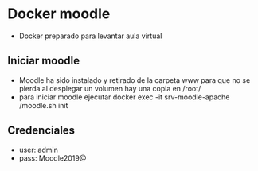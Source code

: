 # Docker moodle

* Docker preparado para levantar aula virtual

## Iniciar moodle
* Moodle ha sido instalado y retirado de la carpeta www para que no se pierda al desplegar un volumen hay una copia en /root/
* para iniciar moodle ejecutar docker exec -it srv-moodle-apache /moodle.sh init

## Credenciales
* user: admin
* pass: Moodle2019@